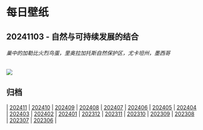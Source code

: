 # 每日壁纸

## 20241103 - 自然与可持续发展的结合

###### 巢中的加勒比火烈鸟蛋，里奥拉加托斯自然保护区，尤卡坦州，墨西哥

![](https://www.bing.com/th?id=OHR.YucatanBiosphere_ZH-CN7442392453_UHD.jpg)

## 归档

| [202411](/202411/README.md)
| [202410](/202410/README.md)
| [202409](/202409/README.md)
| [202408](/202408/README.md)
| [202407](/202407/README.md)
| [202406](/202406/README.md)
| [202405](/202405/README.md)
| [202404](/202404/README.md)
| [202403](/202403/README.md)
| [202402](/202402/README.md)
| [202401](/202401/README.md)
| [202312](/202312/README.md)
| [202311](/202311/README.md)
| [202310](/202310/README.md)
| [202309](/202309/README.md)
| [202308](/202308/README.md)
| [202307](/202307/README.md)
| [202306](/202306/README.md)
|